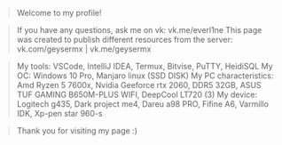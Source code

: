 
 > Welcome to my profile!

 > If you have any questions, ask me on vk: vk.me/everl1ne
 > This page was created to publish different resources from the server: vk.com/geysermx | vk.me/geysermx

 > My tools: VSCode, IntelliJ IDEA, Termux, Bitvise, PuTTY, HeidiSQL
 > My OC: Windows 10 Pro, Manjaro linux (SSD DISK)
 > My PC characteristics: Amd Ryzen 5 7600x, Nvidia Geeforce rtx 2060, DDR5 32GB, ASUS TUF GAMING B650M-PLUS WIFI, DeepCool LT720 (3)
 > My device: Logitech g435, Dark project me4, Dareu a98 PRO, Fifine A6, Varmillo IDK, Xp-pen star 960-s

 > Thank you for visiting my page :)

<!---
 - Lp1xx & GeyserMX
--->
